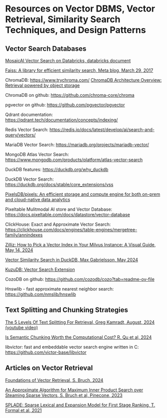 # Resources on Vector DBMS, Vector Retrieval, Similarity Search Techniques, and Design Patterns

## Vector Search Databases

[MosaicAI Vector Search on Databricks, databricks document](https://docs.databricks.com/aws/en/generative-ai/vector-search)

[Faiss: A library for efficient similarity search, Meta blog, March 29, 2017](https://engineering.fb.com/2017/03/29/data-infrastructure/faiss-a-library-for-efficient-similarity-search/)

ChromaDB: https://www.trychroma.com/
[ChromaDB Architecture Overview: Retrieval powered by object storage](https://www.trychroma.com/engineering/serverless)

ChromaDB on github: https://github.com/chroma-core/chroma

pgvector on github: https://github.com/pgvector/pgvector

Qdrant documentation: https://qdrant.tech/documentation/concepts/indexing/

Redis Vector Search: https://redis.io/docs/latest/develop/ai/search-and-query/vectors/

MariaDB Vector Search: https://mariadb.org/projects/mariadb-vector/

MongoDB Atlas Vector Search: https://www.mongodb.com/products/platform/atlas-vector-search

DuckDB features: https://duckdb.org/why_duckdb

DuckDB Vector Search: https://duckdb.org/docs/stable/core_extensions/vss

[PixelsDB/pixels:  An efficient storage and compute engine for both on-prem and cloud-native data analytics](https://github.com/pixelsdb/pixels)

Pixeltable Mulitmodal AI store and Vector Database: https://docs.pixeltable.com/docs/datastore/vector-database

ClickHouse: Exact and Approximate Vector Search: https://clickhouse.com/docs/engines/table-engines/mergetree-family/annindexes

[Zilliz: How to Pick a Vector Index in Your Milvus Instance: A Visual Guide, May 14, 2024](https://zilliz.com/learn/how-to-pick-a-vector-index-in-milvus-visual-guide)

[Vector Similarity Search in DuckDB, Max Gabrielsson, May 2024](https://duckdb.org/2024/05/03/vector-similarity-search-vss.html)

[KuzuDB: Vector Search Extension](https://docs.kuzudb.com/extensions/vector/)

CozoDB on github: https://github.com/cozodb/cozo?tab=readme-ov-file

Hnswlib - fast approximate nearest neighbor search: https://github.com/nmslib/hnswlib

## Text Splitting and Chunking Strategies

[The 5 Levels Of Text Splitting For Retrieval, Greg Kamradt, August, 2024 (youtube video)](https://youtu.be/8OJC21T2SL4?si=wAVfOfdZ9hs0W1Qq)

[Is Semantic Chunking Worth the Computational Cost? R. Qu et al, 2024](https://github.com/dimitarpg13/vector_db_intro/blob/main/articles/chunking/Is_Semantic_Chunking_Worth_the_Computational_Cost_Qu_2024.pdf)


libvictor: fast and embeddable vector search engine written in C: https://github.com/victor-base/libvictor


## Articles on Vector Retrieval

[Foundations of Vector Retrieval, S. Bruch, 2024](https://github.com/dimitarpg13/vector_db_intro/blob/main/articles/Foundations_of_Vector_Retrieval_Bruch_2024.pdf)

[An Approximate Algorithm for Maximum Inner Product Search over Steaming Sparse Vectors, S. Bruch et al, Pinecone, 2023](https://github.com/dimitarpg13/vector_db_intro/blob/main/articles/An_Approximate_Algorithm_for_Maximum_Inner_Product_Search_over_Streaming_Sparse_Vectors_Bruch_2023.pdf)

[SPLADE: Sparse Lexical and Expansion Model for First Stage Ranking, T. Formal et al, 2021](https://github.com/dimitarpg13/vector_db_intro/blob/main/articles/Splade-Sparse_lexical_and_expansion_model_for_first_stage_ranking_Formal_2021.pdf)


